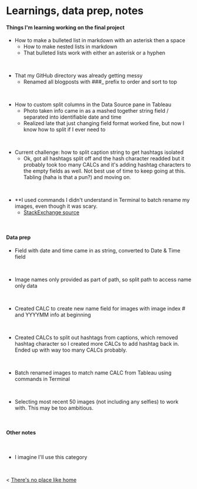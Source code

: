 # Learnings, data prep, notes

#### Things I'm learning working on the final project

* How to make a bulleted list in markdown with an asterisk then a space
    * How to make nested lists in markdown
    * That bulleted lists work with either an asterisk or a hyphen

&nbsp;
* That my GitHub directory was already getting messy
    * Renamed all blogposts with ###_ prefix to order and sort to top
    
&nbsp;
* How to custom split columns in the Data Source pane in Tableau
    * Photo taken info came in as a mashed together string field / separated into identifiable date and time
    * Realized late that just changing field format worked fine, but now I know how to split if I ever need to

&nbsp;
* Current challenge: how to split caption string to get hashtags isolated
    * Ok, got all hashtags split off and the hash character readded but it probably took too many CALCs and it's adding hashtag characters to the empty fields as well. Not best use of time to keep going at this. Tabling (haha is that a pun?) and moving on.
    
&nbsp;
* **I used commands I didn't understand in Terminal to batch rename my images, even though it was scary.
    * [StackExchange source](https://apple.stackexchange.com/questions/236213/renaming-files-names-in-bulk-any-smarter-solution)
    
    
    
&nbsp; &nbsp; &nbsp; &nbsp;


#### Data prep
* Field with date and time came in as string, converted to Date & Time field

&nbsp;
* Image names only provided as part of path, so split path to access name only data

&nbsp;
* Created CALC to create new name field for images with image index # and YYYYMM info at beginning

&nbsp;
* Created CALCs to split out hashtags from captions, which removed hashtag character so I created more CALCs to add hashtag back in. Ended up with way too many CALCs probably.

&nbsp;
* Batch renamed images to match name CALC from Tableau using commands in Terminal

&nbsp;
* Selecting most recent 50 images (not including any selfies) to work with. This may be too ambitious.



&nbsp; &nbsp; &nbsp; &nbsp;

#### Other notes

&nbsp;
* I imagine I'll use this category


  &nbsp; &nbsp; &nbsp; &nbsp;
  

< [There's no place like home](./index.md)
